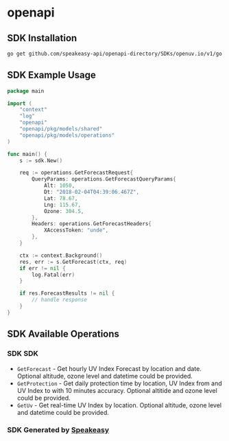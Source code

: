 # openapi

<!-- Start SDK Installation -->
## SDK Installation

```bash
go get github.com/speakeasy-api/openapi-directory/SDKs/openuv.io/v1/go
```
<!-- End SDK Installation -->

## SDK Example Usage
<!-- Start SDK Example Usage -->
```go
package main

import (
    "context"
    "log"
    "openapi"
    "openapi/pkg/models/shared"
    "openapi/pkg/models/operations"
)

func main() {
    s := sdk.New()

    req := operations.GetForecastRequest{
        QueryParams: operations.GetForecastQueryParams{
            Alt: 1050,
            Dt: "2018-02-04T04:39:06.467Z",
            Lat: 78.67,
            Lng: 115.67,
            Ozone: 304.5,
        },
        Headers: operations.GetForecastHeaders{
            XAccessToken: "unde",
        },
    }

    ctx := context.Background()
    res, err := s.GetForecast(ctx, req)
    if err != nil {
        log.Fatal(err)
    }

    if res.ForecastResults != nil {
        // handle response
    }
}
```
<!-- End SDK Example Usage -->

<!-- Start SDK Available Operations -->
## SDK Available Operations

### SDK SDK

* `GetForecast` - Get hourly UV Index Forecast by location and date. Optional altitude, ozone level and datetime could be provided.
* `GetProtection` - Get daily protection time by location, UV Index from and UV Index to with 10 minutes accuracy. Optional altitide and ozone level could be provided.
* `GetUv` - Get real-time UV Index by location. Optional altitude, ozone level and datetime could be provided.
<!-- End SDK Available Operations -->

### SDK Generated by [Speakeasy](https://docs.speakeasyapi.dev/docs/using-speakeasy/client-sdks)
